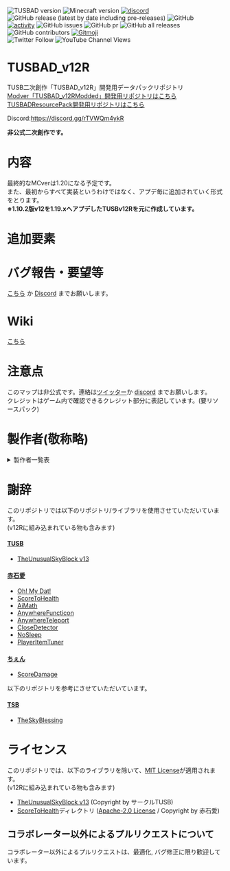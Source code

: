 ![TUSBAD version](https://img.shields.io/badge/ADversion-12R_1.0α-blueviolet.svg?)
![Minecraft version](https://img.shields.io/badge/MCversion-1.19.4-green.svg?logo=minecraft)
[![discord](https://img.shields.io/discord/715245045300723775?logo=discord&label=discord)](https://discord.gg/rTVWQm4ykR)
![GitHub release (latest by date including pre-releases)](https://img.shields.io/github/v/release/TUSBAD/TUSBADv12R?include_prereleases)
![GitHub](https://img.shields.io/github/license/TUSBAD/TUSBADv12R)
<br>
[![activity](https://img.shields.io/github/commit-activity/m/FreyCielu/TUSBAD_v12.5?label=commit&logo=github&color=brightgreen)](https://github.com/TUSBAD/TUSBADv12R/commits/1.19.x)
![GitHub issues](https://img.shields.io/github/issues/TUSBAD/TUSBADv12R?logo=github)
![GitHub pr](https://img.shields.io/github/issues-pr/TUSBAD/TUSBADv12R?logo=github)
![GitHub all releases](https://img.shields.io/github/downloads/TUSBAD/TUSBADv12R/total?logo=github)
![GitHub contributors](https://img.shields.io/github/contributors/TUSBAD/TUSBADv12R?color=aqua&logo=github)
[![Gitmoji](https://img.shields.io/badge/gitmoji-%20😜%20😍-FFDD67.svg)](https://gitmoji.carloscuesta.me/)
<br>
![Twitter Follow](https://img.shields.io/twitter/follow/FreyCielu.svg?style=social)
![YouTube Channel Views](https://img.shields.io/youtube/channel/views/UCdKnAER_nZTSWAAhvYpgGrw?label=Subscribe%20%40%E3%83%95%E3%83%AC%E3%82%A4%E3%82%B7%E3%82%A7%E3%83%AB&style=social)

# TUSBAD_v12R
TUSB二次創作「TUSBAD_v12R」開発用データパックリポジトリ<br>
[Modver「TUSBAD_v12RModded」開発用リポジトリはこちら](https://github.com/TUSBAD/TUSBADModded)
[TUSBADResourcePack開発用リポジトリはこちら](https://github.com/TUSBAD/TUSBADResource)

Discord:https://discord.gg/rTVWQm4ykR

**非公式二次創作です。**

# 内容
最終的なMCverは1.20になる予定です。<br>
また、最初からすべて実装というわけではなく、アプデ毎に追加されていく形式をとります。<br>
**※1.10.2版v12を1.19.xへアプデしたTUSBv12Rを元に作成しています。**

# 追加要素

# バグ報告・要望等
[こちら](https://github.com/TUSBAD/TUSBADv12R/issues/new/choose) か [Discord](https://discord.gg/rTVWQm4ykR) までお願いします。

# Wiki
[こちら](https://github.com/FreyCIelu/TUSBFanMade-Another_Dimension/wiki)

# 注意点
このマップは非公式です。連絡は[ツイッター](https://twitter.com/FreyCielu)か [discord](https://discord.gg/rTVWQm4ykR) までお願いします。<br>
クレジットはゲーム内で確認できるクレジット部分に表記しています。(要リソースパック)

# 製作者(敬称略)
<details>
<summary>製作者一覧表</summary>

| 名前 | 役職 | 担当班① | 担当班② | 備考 |
|:---:|:---:|:---:|:---:|:---:|
| フレイシェル | 主製作者 | 全般 | ストーリー | - |
| Tama | 製作陣 | 建築 | MOD<br>レベルデザイン | - |
| Yohi_ya | 製作陣 | 建築 | テクスチャ | - |
| Ella Coat | 製作陣 | 建築 | MOB<br>テクスチャ | - |
| ぽか | 製作陣 | システム | 建築 | - |
| RumiLuna | 製作陣 | 建築 | MOB | - |
| CreeperClock! | 製作陣 | MOB | - | - |
| Althisia | 製作陣 | 建築 | - | - |
| ocho | 製作陣 | 未定 | - | - |
| ヌユツミネ | 製作陣 | 未定 | - | - |
| どらトロ | 製作陣 | 建築 | - | - |
| TSSB作者_結音せりな | 製作陣 | 建築 | - | 受験中のため低浮上 |
| 鈴木 | 製作陣 | 未定 | - | - |
| Blacky | 製作陣 | 建築 | - | - |
| ひかるつ | 製作陣 | 建築 | MOB | - |
| Syanenne_Paa | 製作陣 | レベルデザイン | - | アドバイザー |

いずれもDiscordでのユーザー名です。<br>
**担当班表記はあくまでも目安でありその限りではありません。**
</details>

# 謝辞
このリポジトリでは以下のリポジトリ/ライブラリを使用させていただいています。<br>
(v12Rに組み込まれている物も含みます)

#### [TUSB](https://github.com/TUSB/TheUnusualSkyBlock)
* [TheUnusualSkyBlock v13](https://github.com/TUSB/TheUnusualSkyBlock)
#### [赤石愛](https://github.com/Ai-Akaishi)
* [Oh! My Dat!](https://github.com/Ai-Akaishi/OhMyDat)
* [ScoreToHealth](https://github.com/Ai-Akaishi/ScoreToHealth)
* [AiMath](https://github.com/Ai-Akaishi/AiMath)
* [AnywhereFuncticon](https://github.com/Ai-Akaishi/AnywhereFunction)
* [AnywhereTeleport](https://github.com/Ai-Akaishi/AnywhereTeleport)
* [CloseDetector](https://github.com/Ai-Akaishi/CloseDetector)
* [NoSleep](https://github.com/Ai-Akaishi/NoSleep)
* [PlayerItemTuner](https://github.com/Ai-Akaishi/PlayerItemTuner)
#### [ちぇん](https://github.com/ChenCMD)
* [ScoreDamage](https://github.com/ChenCMD/MCCMD-ScoreDamage)

以下のリポジトリを参考にさせていただいています。<br>
#### [TSB](https://tsb.scriptarts.jp/)
* [TheSkyBlessing](https://github.com/ProjectTSB/TheSkyBlessing)

# ライセンス
このリポジトリでは、以下のライブラリを除いて、[MIT License](LICENSE)が適用されます。<br>
(v12Rに組み込まれている物も含みます)

* [TheUnusualSkyBlock v13](https://github.com/TUSB/TheUnusualSkyBlock) (Copyright by サークルTUSB)
* [ScoreToHealth](ScoreToHealth)ディレクトリ ([Apache-2.0 License](ScoreToHealth/LICENSE) / Copyright by 赤石愛)
<!--* [TheSkyBlessing](https://github.com/ProjectTSB/TheSkyBlessing) ([CC0 License](https://github.com/ProjectTSB/TheSkyBlessing/blob/master/LICENSE) / Copyright by ProjectTSB)-->

## コラボレーター以外によるプルリクエストについて
コラボレーター以外によるプルリクエストは、最適化, バグ修正に限り歓迎しています。
